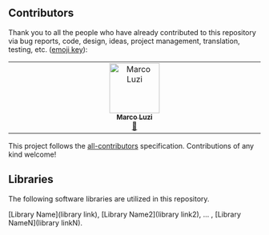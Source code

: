 ## Contributors

Thank you to all the people who have already contributed to this repository via bug reports, code, design, ideas, project management, translation, testing, etc. ([emoji key](https://allcontributors.org/docs/en/emoji-key)):

<!-- ALL-CONTRIBUTORS-LIST:START - Do not remove or modify this section -->
<!-- prettier-ignore-start -->
<!-- markdownlint-disable -->
<table>
  <tbody>
    <tr>
      <td align="center" valign="top" width="14.28%"><a href="https://github.com/marcoluzi"><img src="https://avatars.githubusercontent.com/u/40238681?v=4?s=100" width="100px;" alt="Marco Luzi"/><br /><sub><b>Marco Luzi</b></sub></a><br /><a href="#maintenance-marcoluzi" title="Maintenance">🚧</a></td>
    </tr>
  </tbody>
</table>

<!-- markdownlint-restore -->
<!-- prettier-ignore-end -->

<!-- ALL-CONTRIBUTORS-LIST:END -->

This project follows the [all-contributors](https://github.com/all-contributors/all-contributors) specification. Contributions of any kind welcome!

## Libraries

The following software libraries are utilized in this repository.

[Library Name](library link), [Library Name2](library link2), … , [Library NameN](library linkN).
